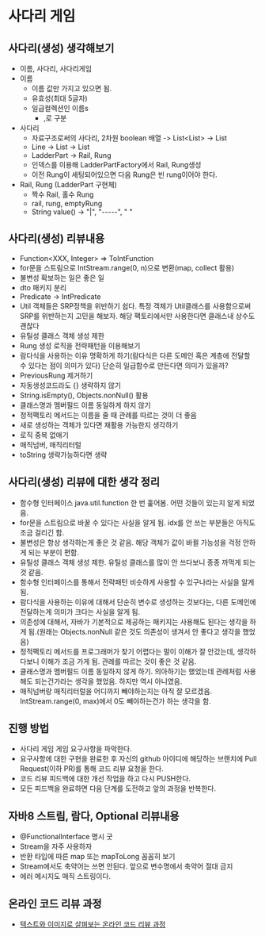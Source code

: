 # 사다리 게임

## 사다리(생성) 생각해보기
* 이름, 사다리, 사다리게임
* 이름
  * 이름 값만 가지고 있으면 됨.
  * 유효성(최대 5글자)
  * 일급컬렉션인 이름s
    * ,로 구분
* 사다리
  * 자료구조로써의 사다리, 2차원 boolean 배열 -> List<List<Boolean>> -> List<Line>
  * Line -> List<Line> -> List<LadderPart>
  * LadderPart -> Rail, Rung
  * 인덱스를 이용해 LadderPartFactory에서 Rail, Rung생성
  * 이전 Rung이 세팅되어있으면 다음 Rung은 빈 rung이어야 한다.
* Rail, Rung (LadderPart 구현체)
  * 짝수 Rail, 홀수 Rung
  * rail, rung, emptyRung
  * String value() -> "|", "-----", "     "

## 사다리(생성) 리뷰내용
* Function<XXX, Integer> => ToIntFunction<XXX>
* for문을 스트림으로 IntStream.range(0, n)으로 변환(map, collect 활용)
* 불변성 확보하는 일은 좋은 일
* dto 패키지 분리
* Predicate<Integer> -> IntPredicate
* Util 객체들은 SRP정책을 위반하기 쉽다. 특정 객체가 Util클래스를 사용함으로써 SRP를 위반하는지 고민을 해보자. 해당 팩토리에서만 사용한다면 클래스내 상수도 괜찮다
* 유틸성 클래스 객체 생성 제한
* Rung 생성 로직을 전략패턴을 이용해보기
* 람다식을 사용하는 이유 명확하게 하기(람다식은 다른 도메인 혹은 계층에 전달할 수 있다는 점이 의미가 있다) 단순히 일급함수로 만든다면 의미가 있을까?
* PreviousRung 제거하기
* 자동생성코드라도 {} 생략하지 않기
* String.isEmpty(), Objects.nonNull() 활용
* 클래스명과 멤버필드 이름 동일하게 하지 않기
* 정적팩토리 메서드는 이름을 줄 때 관례를 따르는 것이 더 좋음
* 새로 생성하는 객체가 있다면 재활용 가능한지 생각하기
* 로직 중복 없애기
* 매직넘버, 매직리터럴
* toString 생략가능하다면 생략

## 사다리(생성) 리뷰에 대한 생각 정리
* 함수형 인터페이스 java.util.function 한 번 훑어봄. 어떤 것들이 있는지 알게 되었음.
* for문을 스트림으로 바꿀 수 있다는 사실을 알게 됨. idx를 안 쓰는 부분들은 아직도 조금 걸리긴 함.
* 불변성은 항상 생각하는게 좋은 것 같음. 해당 객체가 값이 바뀔 가능성을 걱정 안하게 되는 부분이 편함.
* 유틸성 클래스 객체 생성 제한. 유틸성 클래스를 많이 안 쓰다보니 종종 까먹게 되는 것 같음.
* 함수형 인터페이스를 통해서 전략패턴 비슷하게 사용할 수 있구나라는 사실을 알게 됨.
* 람다식을 사용하는 이유에 대해서 단순히 변수로 생성하는 것보다는, 다른 도메인에 전달하는게 의미가 크다는 사실을 알게 됨.
* 의존성에 대해서, 자바가 기본적으로 제공하는 패키지는 사용해도 된다는 생각을 하게 됨.(원래는 Objects.nonNull 같은 것도 의존성이 생겨서 안 좋다고 생각을 했었음)
* 정적팩토리 메서드를 프로그래머가 찾기 어렵다는 말이 이해가 잘 안갔는데, 생각하다보니 이해가 조금 가게 됨. 관례를 따르는 것이 좋은 것 같음.
* 클래스명과 멤버필드 이름 동일하지 않게 하기. 의아하기는 했었는데 관례처럼 사용해도 되는건가라는 생각을 했었음. 하지만 역시 아니였음.
* 매직넘버랑 매직리터럴을 어디까지 빼야하는지는 아직 잘 모르겠음. IntStream.range(0, max)에서 0도 빼야하는건가 하는 생각을 함.


## 진행 방법
* 사다리 게임 게임 요구사항을 파악한다.
* 요구사항에 대한 구현을 완료한 후 자신의 github 아이디에 해당하는 브랜치에 Pull Request(이하 PR)를 통해 코드 리뷰 요청을 한다.
* 코드 리뷰 피드백에 대한 개선 작업을 하고 다시 PUSH한다.
* 모든 피드백을 완료하면 다음 단계를 도전하고 앞의 과정을 반복한다.





## 자바8 스트림, 람다, Optional 리뷰내용
* @FunctionalInterface 명시 굿
* Stream을 자주 사용하자
* 반환 타입에 따른 map 또는 mapToLong 꼼꼼히 보기
* Stream에서도 축약어는 쓰면 안된다. 앞으로 변수명에서 축약어 절대 금지
* 에러 메시지도 매직 스트링이다.

## 온라인 코드 리뷰 과정
* [텍스트와 이미지로 살펴보는 온라인 코드 리뷰 과정](https://github.com/nextstep-step/nextstep-docs/tree/master/codereview)